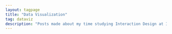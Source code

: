 ```yaml
---
layout: tagpage
title: "Data Visualization"
tag: dataviz
description: "Posts made about my time studying Interaction Design at IDC School of Design, IIT Bombay."
---
```

